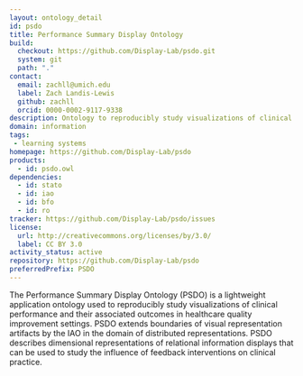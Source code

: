 ```yaml
---
layout: ontology_detail
id: psdo
title: Performance Summary Display Ontology
build:
  checkout: https://github.com/Display-Lab/psdo.git
  system: git
  path: "."
contact:
  email: zachll@umich.edu
  label: Zach Landis-Lewis
  github: zachll
  orcid: 0000-0002-9117-9338
description: Ontology to reproducibly study visualizations of clinical performance
domain: information
tags:
 - learning systems
homepage: https://github.com/Display-Lab/psdo
products:
  - id: psdo.owl
dependencies:
  - id: stato
  - id: iao
  - id: bfo
  - id: ro
tracker: https://github.com/Display-Lab/psdo/issues
license:
  url: http://creativecommons.org/licenses/by/3.0/
  label: CC BY 3.0
activity_status: active
repository: https://github.com/Display-Lab/psdo
preferredPrefix: PSDO
---
```


The Performance Summary Display Ontology (PSDO) is a lightweight application ontology used to
reproducibly study visualizations of clinical performance and their associated outcomes in 
healthcare quality improvement settings. 
PSDO extends boundaries of visual representation artifacts by the IAO in the domain of distributed
representations. 
PSDO describes dimensional representations of relational information displays that can be used to
study the influence of feedback interventions on clinical practice.
